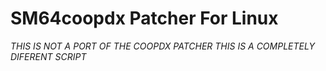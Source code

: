 # SM64coopdx Patcher For Linux
*THIS IS NOT A PORT OF THE COOPDX PATCHER THIS IS A COMPLETELY DIFERENT SCRIPT*
